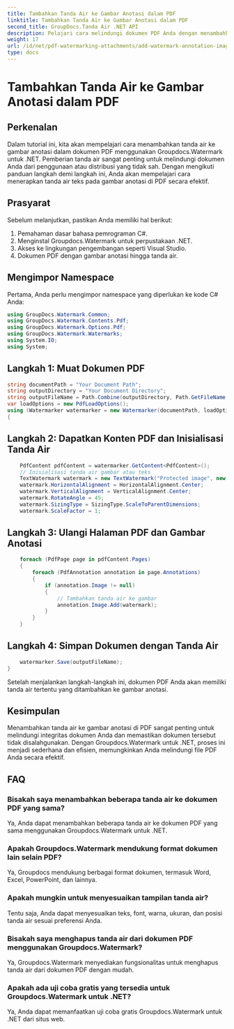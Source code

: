 ```yaml
---
title: Tambahkan Tanda Air ke Gambar Anotasi dalam PDF
linktitle: Tambahkan Tanda Air ke Gambar Anotasi dalam PDF
second_title: GroupDocs.Tanda Air .NET API
description: Pelajari cara melindungi dokumen PDF Anda dengan menambahkan tanda air ke gambar anotasi menggunakan Groupdocs.Watermark untuk .NET.
weight: 17
url: /id/net/pdf-watermarking-attachments/add-watermark-annotation-images-pdf/
type: docs
---
```

# Tambahkan Tanda Air ke Gambar Anotasi dalam PDF

## Perkenalan
Dalam tutorial ini, kita akan mempelajari cara menambahkan tanda air ke gambar anotasi dalam dokumen PDF menggunakan Groupdocs.Watermark untuk .NET. Pemberian tanda air sangat penting untuk melindungi dokumen Anda dari penggunaan atau distribusi yang tidak sah. Dengan mengikuti panduan langkah demi langkah ini, Anda akan mempelajari cara menerapkan tanda air teks pada gambar anotasi di PDF secara efektif.
## Prasyarat
Sebelum melanjutkan, pastikan Anda memiliki hal berikut:
1. Pemahaman dasar bahasa pemrograman C#.
2. Menginstal Groupdocs.Watermark untuk perpustakaan .NET.
3. Akses ke lingkungan pengembangan seperti Visual Studio.
4. Dokumen PDF dengan gambar anotasi hingga tanda air.

## Mengimpor Namespace
Pertama, Anda perlu mengimpor namespace yang diperlukan ke kode C# Anda:
```csharp
using GroupDocs.Watermark.Common;
using GroupDocs.Watermark.Contents.Pdf;
using GroupDocs.Watermark.Options.Pdf;
using GroupDocs.Watermark.Watermarks;
using System.IO;
using System;
```
## Langkah 1: Muat Dokumen PDF
```csharp
string documentPath = "Your Document Path";
string outputDirectory = "Your Document Directory";
string outputFileName = Path.Combine(outputDirectory, Path.GetFileName(documentPath));
var loadOptions = new PdfLoadOptions();
using (Watermarker watermarker = new Watermarker(documentPath, loadOptions))
{
```
## Langkah 2: Dapatkan Konten PDF dan Inisialisasi Tanda Air
```csharp
    PdfContent pdfContent = watermarker.GetContent<PdfContent>();
    // Inisialisasi tanda air gambar atau teks
    TextWatermark watermark = new TextWatermark("Protected image", new Font("Arial", 8));
    watermark.HorizontalAlignment = HorizontalAlignment.Center;
    watermark.VerticalAlignment = VerticalAlignment.Center;
    watermark.RotateAngle = 45;
    watermark.SizingType = SizingType.ScaleToParentDimensions;
    watermark.ScaleFactor = 1;
```
## Langkah 3: Ulangi Halaman PDF dan Gambar Anotasi
```csharp
    foreach (PdfPage page in pdfContent.Pages)
    {
        foreach (PdfAnnotation annotation in page.Annotations)
        {
            if (annotation.Image != null)
            {
                // Tambahkan tanda air ke gambar
                annotation.Image.Add(watermark);
            }
        }
    }
```
## Langkah 4: Simpan Dokumen dengan Tanda Air
```csharp
    watermarker.Save(outputFileName);
}
```
Setelah menjalankan langkah-langkah ini, dokumen PDF Anda akan memiliki tanda air tertentu yang ditambahkan ke gambar anotasi.

## Kesimpulan
Menambahkan tanda air ke gambar anotasi di PDF sangat penting untuk melindungi integritas dokumen Anda dan memastikan dokumen tersebut tidak disalahgunakan. Dengan Groupdocs.Watermark untuk .NET, proses ini menjadi sederhana dan efisien, memungkinkan Anda melindungi file PDF Anda secara efektif.
## FAQ
### Bisakah saya menambahkan beberapa tanda air ke dokumen PDF yang sama?
Ya, Anda dapat menambahkan beberapa tanda air ke dokumen PDF yang sama menggunakan Groupdocs.Watermark untuk .NET.
### Apakah Groupdocs.Watermark mendukung format dokumen lain selain PDF?
Ya, Groupdocs mendukung berbagai format dokumen, termasuk Word, Excel, PowerPoint, dan lainnya.
### Apakah mungkin untuk menyesuaikan tampilan tanda air?
Tentu saja, Anda dapat menyesuaikan teks, font, warna, ukuran, dan posisi tanda air sesuai preferensi Anda.
### Bisakah saya menghapus tanda air dari dokumen PDF menggunakan Groupdocs.Watermark?
Ya, Groupdocs.Watermark menyediakan fungsionalitas untuk menghapus tanda air dari dokumen PDF dengan mudah.
### Apakah ada uji coba gratis yang tersedia untuk Groupdocs.Watermark untuk .NET?
Ya, Anda dapat memanfaatkan uji coba gratis Groupdocs.Watermark untuk .NET dari situs web.